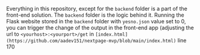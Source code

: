 Everything in this repository, except for the `backend` folder is a part of the front-end solution. The `backend` folder is the logic behind it.
Running the Flask website stored in the `backend` folder with `yesno.json` value set to 0, you can trigger the change of the output in the front-end app (adjusting the url to `<yourhost>:<yourport>/get` 
in `[index.html](https://github.com/aadev151/nextpage-mvp/blob/main/index.html)` line 170
